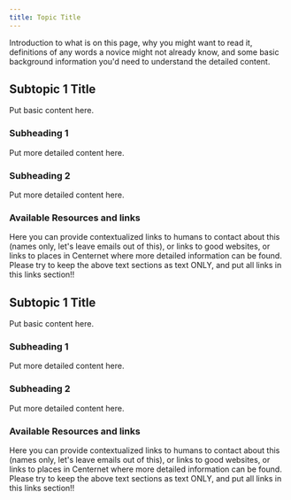 ```yaml
---
title: Topic Title
---
```

Introduction to what is on this page, why you might want to read it, definitions of any words a novice might not already know, and some basic background information you'd need to understand the detailed content.  

## Subtopic 1 Title
Put basic content here.

### Subheading 1
Put more detailed content here.

### Subheading 2
Put more detailed content here.

### Available Resources and links
Here you can provide contextualized links to humans to contact about this (names only, let's leave emails out of this), or links to good websites, or links to places in Centernet where more detailed information can be found.  Please try to keep the above text sections as text ONLY, and put all links in this links section!!


## Subtopic 1 Title
Put basic content here.

### Subheading 1
Put more detailed content here.

### Subheading 2
Put more detailed content here.

### Available Resources and links
Here you can provide contextualized links to humans to contact about this (names only, let's leave emails out of this), or links to good websites, or links to places in Centernet where more detailed information can be found.  Please try to keep the above text sections as text ONLY, and put all links in this links section!!
